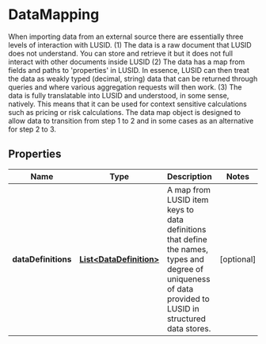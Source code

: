 

# DataMapping

When importing data from an external source there are essentially three levels of interaction with LUSID.  (1) The data is a raw document that LUSID does not understand. You can store and retrieve it but it does not full interact with other documents inside LUSID  (2) The data has a map from fields and paths to 'properties' in LUSID. In essence, LUSID can then treat the data as weakly typed (decimal, string) data that can be returned through queries   and where various aggregation requests will then work.  (3) The data is fully translatable into LUSID and understood, in some sense, natively. This means that it can be used for context sensitive calculations such as pricing or risk calculations.  The data map object is designed to allow data to transition from step 1 to 2 and in some cases as an alternative for step 2 to 3.

## Properties

| Name | Type | Description | Notes |
|------------ | ------------- | ------------- | -------------|
|**dataDefinitions** | [**List&lt;DataDefinition&gt;**](DataDefinition.md) | A map from LUSID item keys to data definitions that define the names, types and degree of uniqueness of data provided to LUSID in structured data stores. |  [optional] |




